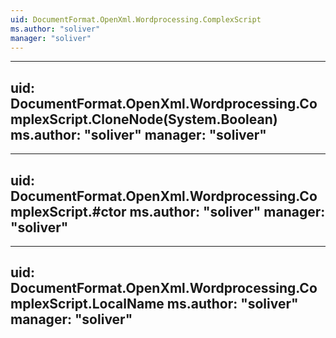 ```yaml
---
uid: DocumentFormat.OpenXml.Wordprocessing.ComplexScript
ms.author: "soliver"
manager: "soliver"
---
```


---
uid: DocumentFormat.OpenXml.Wordprocessing.ComplexScript.CloneNode(System.Boolean)
ms.author: "soliver"
manager: "soliver"
---

---
uid: DocumentFormat.OpenXml.Wordprocessing.ComplexScript.#ctor
ms.author: "soliver"
manager: "soliver"
---

---
uid: DocumentFormat.OpenXml.Wordprocessing.ComplexScript.LocalName
ms.author: "soliver"
manager: "soliver"
---
